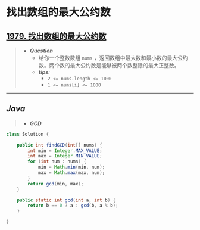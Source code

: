 # 找出数组的最大公约数

## [1979. 找出数组的最大公约数](https://leetcode.cn/problems/find-greatest-common-divisor-of-array/)

> - ***Question***
>   - 给你一个整数数组 `nums` ，返回数组中最大数和最小数的最大公约数。两个数的最大公约数是能够被两个数整除的最大正整数。
>   - ***tips:***
>     - `2 <= nums.length <= 1000`
>     - `1 <= nums[i] <= 1000`

---

## *Java*

> - ***GCD***

```java
class Solution {

    public int findGCD(int[] nums) {
        int min = Integer.MAX_VALUE;
        int max = Integer.MIN_VALUE;
        for (int num : nums) {
            min = Math.min(min, num);
            max = Math.max(max, num);
        }
        return gcd(min, max);
    }

    public static int gcd(int a, int b) {
        return b == 0 ? a : gcd(b, a % b);
    }

}
```
